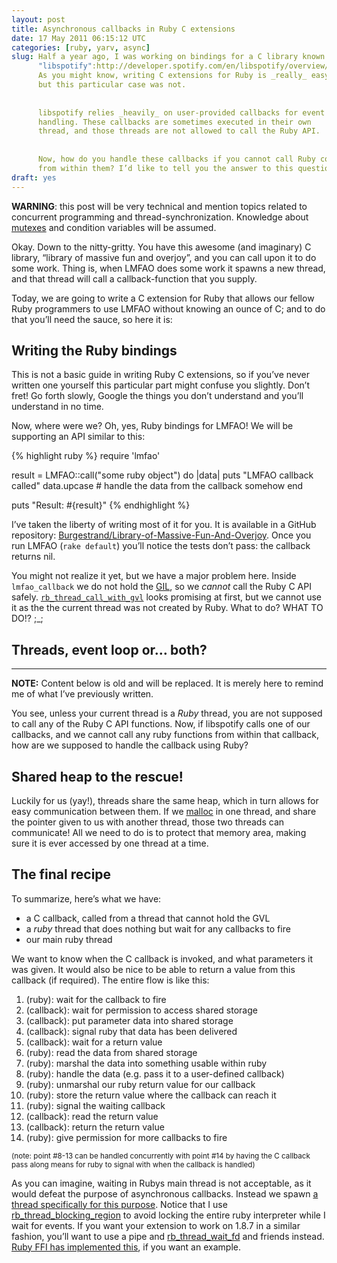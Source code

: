 ```yaml
---
layout: post
title: Asynchronous callbacks in Ruby C extensions
date: 17 May 2011 06:15:12 UTC
categories: [ruby, yarv, async]
slug: Half a year ago, I was working on bindings for a C library known as
      "libspotify":http://developer.spotify.com/en/libspotify/overview/.
      As you might know, writing C extensions for Ruby is _really_ easy,
      but this particular case was not.
      
      
      libspotify relies _heavily_ on user-provided callbacks for event
      handling. These callbacks are sometimes executed in their own
      thread, and those threads are not allowed to call the Ruby API.
      
      
      Now, how do you handle these callbacks if you cannot call Ruby code
      from within them? I’d like to tell you the answer to this question.
draft: yes
---
```



**WARNING**: this post will be very technical and mention topics related to concurrent programming and thread-synchronization. Knowledge about [mutexes](http://stackoverflow.com/questions/34524/what-is-a-mutex/34558#34558) and condition variables will be assumed.

Okay. Down to the nitty-gritty. You have this awesome (and imaginary) C library, “library of massive fun and overjoy”, and you can call upon it to do some work. Thing is, when LMFAO does some work it spawns a new thread, and that thread will call a callback-function that you supply.

Today, we are going to write a C extension for Ruby that allows our fellow Ruby programmers to use LMFAO without knowing an ounce of C; and to do that you’ll need the sauce, so here it is:

<script src="https://gist.github.com/974171.js"> </script>

## Writing the Ruby bindings
This is not a basic guide in writing Ruby C extensions, so if you’ve never written one yourself this particular part might confuse you slightly. Don’t fret! Go forth slowly, Google the things you don’t understand and you’ll understand in no time.

Now, where were we? Oh, yes, Ruby bindings for LMFAO! We will be supporting an API similar to this:


{% highlight ruby %}
require 'lmfao'

result = LMFAO::call("some ruby object") do |data|
  puts "LMFAO callback called"
  data.upcase # handle the data from the callback somehow
end

puts "Result: #{result}"
{% endhighlight %}


I’ve taken the liberty of writing most of it for you. It is available in a GitHub repository: [Burgestrand/Library-of-Massive-Fun-And-Overjoy](https://github.com/Burgestrand/Library-of-Massive-Fun-And-Overjoy/tree/problem). Once you run LMFAO (`rake default`) you’ll notice the tests don’t pass: the callback returns nil.

You might not realize it yet, but we have a major problem here. Inside `lmfao_callback` we do not hold the [GIL](http://en.wikipedia.org/wiki/Global_Interpreter_Lock), so we *cannot* call the Ruby C API safely. [`rb_thread_call_with_gvl`](https://github.com/ruby/ruby/blob/ruby_1_9_2/thread.c#L1170) looks promising at first, but we cannot use it as the the current thread was not created by Ruby. What to do? WHAT TO DO!? ;_;

## Threads, event loop or… both?

---

**NOTE:** Content below is old and will be replaced. It is merely here to remind me of what I’ve previously written.

You see, unless your current thread is a *Ruby* thread, you are not supposed to call any of the Ruby C API functions. Now, if libspotify calls one of our callbacks, and we cannot call any ruby functions from within that callback, how are we supposed to handle the callback using Ruby?

## Shared heap to the rescue!
Luckily for us (yay!), threads share the same heap, which in turn allows for easy communication between them. If we [malloc](http://en.wikipedia.org/wiki/Malloc#Dynamic_memory_allocation_in_C) in one thread, and share the pointer given to us with another thread, those two threads can communicate! All we need to do is to protect that memory area, making sure it is ever accessed by one thread at a time.

## The final recipe
To summarize, here’s what we have:

- a C callback, called from a thread that cannot hold the GVL
- a *ruby* thread that does nothing but wait for any callbacks to fire
- our main ruby thread

We want to know when the C callback is invoked, and what parameters it was given. It would also be nice to be able to return a value from this callback (if required). The entire flow is like this:

1. (ruby): wait for the callback to fire
2. (callback): wait for permission to access shared storage
3. (callback): put parameter data into shared storage
4. (callback): signal ruby that data has been delivered
5. (callback): wait for a return value
6. (ruby): read the data from shared storage
7. (ruby): marshal the data into something usable within ruby
8. (ruby): handle the data (e.g. pass it to a user-defined callback)
9. (ruby): unmarshal our ruby return value for our callback
10. (ruby): store the return value where the callback can reach it
11. (ruby): signal the waiting callback
12. (callback): read the return value
13. (callback): return the return value
14. (ruby): give permission for more callbacks to fire

&#13;<small>(note: point #8-13 can be handled concurrently with point #14 by having the C callback pass along means for ruby to signal with when the callback is handled)</small>

As you can imagine, waiting in Rubys main thread is not acceptable, as it would defeat the purpose of asynchronous callbacks. Instead we spawn [a thread specifically for this purpose](https://github.com/Burgestrand/Hallon/blob/35aa74f18e8cde59186ed30024de1cb55d6bec2e/ext/hallon/callbacks.c). Notice that I use [rb\_thread\_blocking\_region](https://github.com/ruby/ruby/blob/4db93c3f41818261121d53214030aad6ec001ee7/thread.c#L1119) to avoid locking the entire ruby interpreter while I wait for events. If you want your extension to work on 1.8.7 in a similar fashion, you’ll want to use a pipe and [rb\_thread\_wait\_fd](https://github.com/ruby/ruby/blob/4db93c3f41818261121d53214030aad6ec001ee7/thread.c#L2637) and friends instead. [Ruby FFI has implemented this](https://github.com/ffi/ffi/blob/master/ext/ffi_c/Function.c), if you want an example.